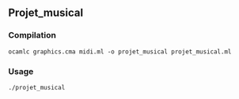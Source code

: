 ## Projet_musical

### Compilation

```
ocamlc graphics.cma midi.ml -o projet_musical projet_musical.ml
```

### Usage

```
./projet_musical
```
